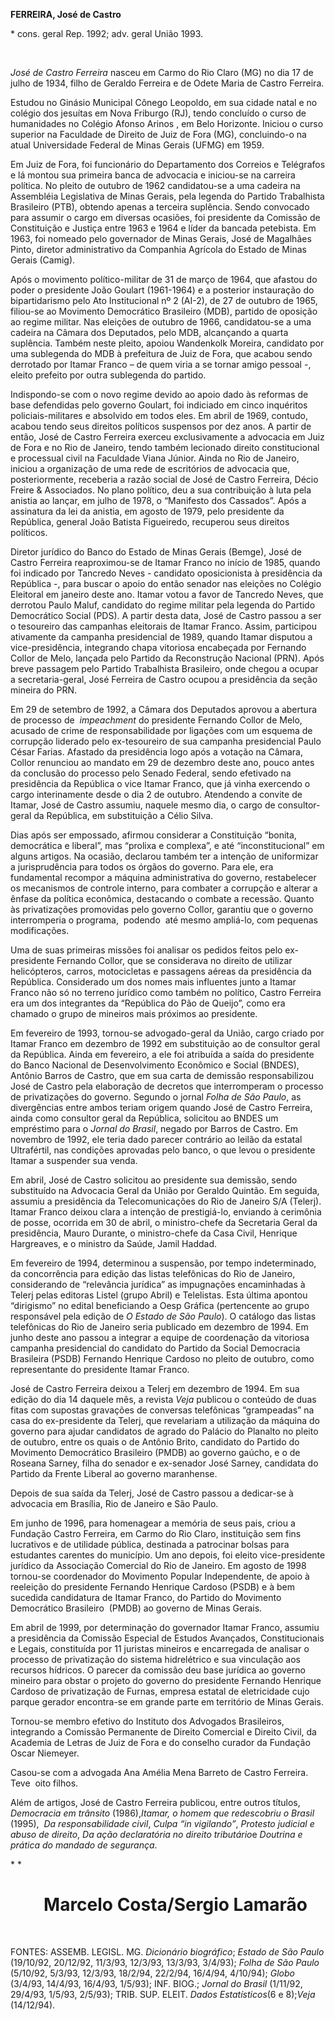 **FERREIRA, José de Castro**

\* cons. geral Rep. 1992; adv. geral União 1993.

 

*José de Castro Ferreira* nasceu em Carmo do Rio Claro (MG) no dia 17 de
julho de 1934, filho de Geraldo Ferreira e de Odete Maria de Castro
Ferreira.

Estudou no Ginásio Municipal Cônego Leopoldo, em sua cidade natal e no
colégio dos jesuítas em Nova Friburgo (RJ), tendo concluído o curso de
humanidades no Colégio Afonso Arinos , em Belo Horizonte. Iniciou o
curso superior na Faculdade de Direito de Juiz de Fora (MG),
concluindo-o na atual Universidade Federal de Minas Gerais (UFMG) em
1959.

Em Juiz de Fora, foi funcionário do Departamento dos Correios e
Telégrafos e lá montou sua primeira banca de advocacia e iniciou-se na
carreira política. No pleito de outubro de 1962 candidatou-se a uma
cadeira na Assembléia Legislativa de Minas Gerais, pela legenda do
Partido Trabalhista Brasileiro (PTB), obtendo apenas a terceira
suplência. Sendo convocado para assumir o cargo em diversas ocasiões,
foi presidente da Comissão de Constituição e Justiça entre 1963 e 1964 e
líder da bancada petebista. Em 1963, foi nomeado pelo governador de
Minas Gerais, José de Magalhães Pinto, diretor administrativo da
Companhia Agrícola do Estado de Minas Gerais (Camig).

Após o movimento político-militar de 31 de março de 1964, que afastou do
poder o presidente João Goulart (1961-1964) e a posterior instauração do
bipartidarismo pelo Ato Institucional nº 2 (AI-2), de 27 de outubro de
1965, filiou-se ao Movimento Democrático Brasileiro (MDB), partido de
oposição ao regime militar. Nas eleições de outubro de 1966,
candidatou-se a uma cadeira na Câmara dos Deputados, pelo MDB,
alcançando a quarta suplência. Também neste pleito, apoiou Wandenkolk
Moreira, candidato por uma sublegenda do MDB à prefeitura de Juiz de
Fora, que acabou sendo derrotado por Itamar Franco – de quem viria a se
tornar amigo pessoal -, eleito prefeito por outra sublegenda do partido.

Indispondo-se com o novo regime devido ao apoio dado às reformas de base
defendidas pelo governo Goulart, foi indiciado em cinco inquéritos
policiais-militares e absolvido em todos eles. Em abril de 1969,
contudo, acabou tendo seus direitos políticos suspensos por dez anos. A
partir de então, José de Castro Ferreira exerceu exclusivamente a
advocacia em Juiz de Fora e no Rio de Janeiro, tendo também lecionado
direito constitucional e processual civil na Faculdade Viana Júnior.
Ainda no Rio de Janeiro, iniciou a organização de uma rede de
escritórios de advocacia que, posteriormente, receberia a razão social
de José de Castro Ferreira, Décio Freire & Associados. No plano
político, deu a sua contribuição à luta pela anistia ao lançar, em julho
de 1978, o “Manifesto dos Cassados”. Após a assinatura da lei da
anistia, em agosto de 1979, pelo presidente da República, general João
Batista Figueiredo, recuperou seus direitos políticos.

Diretor jurídico do Banco do Estado de Minas Gerais (Bemge), José de
Castro Ferreira reaproximou-se de Itamar Franco no início de 1985,
quando foi indicado por Tancredo Neves - candidato oposicionista à
presidência da República -, para buscar o apoio do então senador nas
eleições no Colégio Eleitoral em janeiro deste ano. Itamar votou a favor
de Tancredo Neves, que derrotou Paulo Maluf, candidato do regime militar
pela legenda do Partido Democrático Social (PDS). A partir desta data,
José de Castro passou a ser o tesoureiro das campanhas eleitorais de
Itamar Franco. Assim, participou ativamente da campanha presidencial de
1989, quando Itamar disputou a vice-presidência, integrando chapa
vitoriosa encabeçada por Fernando Collor de Melo, lançada pelo Partido
da Reconstrução Nacional (PRN). Após breve passagem pelo Partido
Trabalhista Brasileiro, onde chegou a ocupar a secretaria-geral, José
Ferreira de Castro ocupou a presidência da seção mineira do PRN.

Em 29 de setembro de 1992, a Câmara dos Deputados aprovou a abertura de
processo de  *impeachment* do presidente Fernando Collor de Melo,
acusado de crime de responsabilidade por ligações com um esquema de
corrupção liderado pelo ex-tesoureiro de sua campanha presidencial Paulo
César Farias. Afastado da presidência logo após a votação na Câmara,
Collor renunciou ao mandato em 29 de dezembro deste ano, pouco antes da
conclusão do processo pelo Senado Federal, sendo efetivado na
presidência da República o vice Itamar Franco, que já vinha exercendo o
cargo interinamente desde o dia 2 de outubro. Atendendo a convite de
Itamar, José de Castro assumiu, naquele mesmo dia, o cargo de
consultor-geral da República, em substituição a Célio Silva.

Dias após ser empossado, afirmou considerar a Constituição “bonita,
democrática e liberal”, mas “prolixa e complexa”, e até
“inconstitucional” em alguns artigos. Na ocasião, declarou também ter a
intenção de uniformizar a jurisprudência para todos os órgãos do
governo. Para ele, era fundamental recompor a máquina administrativa do
governo, restabelecer os mecanismos de controle interno, para combater a
corrupção e alterar a ênfase da política econômica, destacando o combate
a recessão. Quanto às privatizações promovidas pelo governo Collor,
garantiu que o governo interromperia o programa,  podendo  até mesmo
ampliá-lo, com pequenas modificações.

Uma de suas primeiras missões foi analisar os pedidos feitos pelo
ex-presidente Fernando Collor, que se considerava no direito de utilizar
helicópteros, carros, motocicletas e passagens aéreas da presidência da
República. Considerado um dos nomes mais influentes junto a Itamar
Franco não só no terreno jurídico como também no político, Castro
Ferreira era um dos integrantes da “República do Pão de Queijo”, como
era chamado o grupo de mineiros mais próximos ao presidente.

Em fevereiro de 1993, tornou-se advogado-geral da União, cargo criado
por Itamar Franco em dezembro de 1992 em substituição ao de consultor
geral da República. Ainda em fevereiro, a ele foi atribuída a saída do
presidente do Banco Nacional de Desenvolvimento Econômico e Social
(BNDES), Antônio Barros de Castro, que em sua carta de demissão
responsabilizou José de Castro pela elaboração de decretos que
interromperam o processo de privatizações do governo. Segundo o jornal
*Folha de São Paulo*, as divergências entre ambos teriam origem quando
José de Castro Ferreira, ainda como consultor geral da República,
solicitou ao BNDES um empréstimo para o *Jornal do Brasil*, negado por
Barros de Castro. Em novembro de 1992, ele teria dado parecer contrário
ao leilão da estatal Ultrafértil, nas condições aprovadas pelo banco, o
que levou o presidente Itamar a suspender sua venda.

Em abril, José de Castro solicitou ao presidente sua demissão, sendo
substituído na Advocacia Geral da União por Geraldo Quintão. Em seguida,
assumiu a presidência da Telecomunicações do Rio de Janeiro S/A
(Telerj). Itamar Franco deixou clara a intenção de prestigiá-lo,
enviando à cerimônia de posse, ocorrida em 30 de abril, o ministro-chefe
da Secretaria Geral da presidência, Mauro Durante, o ministro-chefe da
Casa Civil, Henrique Hargreaves, e o ministro da Saúde, Jamil Haddad.

Em fevereiro de 1994, determinou a suspensão, por tempo indeterminado,
da concorrência para edição das listas telefônicas do Rio de Janeiro,
considerando de “relevância jurídica” as impugnações encaminhadas à
Telerj pelas editoras Listel (grupo Abril) e Telelistas. Esta última
apontou “dirigismo” no edital beneficiando a Oesp Gráfica (pertencente
ao grupo responsável pela edição de *O Estado de São Paulo*). O catálogo
das listas telefônicas do Rio de Janeiro seria publicado em dezembro de
1994. Em junho deste ano passou a integrar a equipe de coordenação da
vitoriosa campanha presidencial do candidato do Partido da Social
Democracia Brasileira (PSDB) Fernando Henrique Cardoso no pleito de
outubro, como representante do presidente Itamar Franco.

José de Castro Ferreira deixou a Telerj em dezembro de 1994. Em sua
edição do dia 14 daquele mês, a revista *Veja* publicou o conteúdo de
duas fitas com supostas gravações de conversas telefônicas “grampeadas”
na casa do ex-presidente da Telerj, que revelariam a utilização da
máquina do governo para ajudar candidatos de agrado do Palácio do
Planalto no pleito de outubro, entre os quais o de Antônio Brito,
candidato do Partido do Movimento Democrático Brasileiro (PMDB) ao
governo gaúcho, e o de Roseana Sarney, filha do senador e ex-senador
José Sarney, candidata do Partido da Frente Liberal ao governo
maranhense.

Depois de sua saída da Telerj, José de Castro passou a dedicar-se à
advocacia em Brasília, Rio de Janeiro e São Paulo.

Em junho de 1996, para homenagear a memória de seus pais, criou a
Fundação Castro Ferreira, em Carmo do Rio Claro, instituição sem fins
lucrativos e de utilidade pública, destinada a patrocinar bolsas para
estudantes carentes do município. Um ano depois, foi eleito
vice-presidente jurídico da Associação Comercial do Rio de Janeiro. Em
agosto de 1998 tornou-se coordenador do Movimento Popular Independente,
de apoio à reeleição do presidente Fernando Henrique Cardoso (PSDB) e à
bem sucedida candidatura de Itamar Franco, do Partido do Movimento
Democrático Brasileiro  (PMDB) ao governo de Minas Gerais.

Em abril de 1999, por determinação do governador Itamar Franco, assumiu
a presidência da Comissão Especial de Estudos Avançados, Constitucionais
e Legais, constituída por 11 juristas mineiros e encarregada de analisar
o processo de privatização do sistema hidrelétrico e sua vinculação aos
recursos hídricos. O parecer da comissão deu base jurídica ao governo
mineiro para obstar o projeto do governo do presidente Fernando Henrique
Cardoso de privatização de Furnas, empresa estatal de eletricidade cujo
parque gerador encontra-se em grande parte em território de Minas
Gerais.

Tornou-se membro efetivo do Instituto dos Advogados Brasileiros,
integrando a Comissão Permanente de Direito Comercial e Direito Civil,
da Academia de Letras de Juiz de Fora e do conselho curador da Fundação
Oscar Niemeyer.

Casou-se com a advogada Ana Amélia Mena Barreto de Castro Ferreira.
Teve  oito filhos.

Além de artigos, José de Castro Ferreira publicou, entre outros títulos,
*Democracia em trânsito* (1986),*Itamar, o homem que redescobriu o
Brasil* (1995),  *Da responsabilidade civil*, *Culpa “in vigilando”*,
*Protesto judicial e abuso de direito*, *Da ação declaratória no direito
tributário*e *Doutrina e prática do mandado de segurança*.

* *

        Marcelo Costa/Sergio Lamarão
====================================

 

FONTES: ASSEMB. LEGISL. MG. *Dicionário biográfico*; *Estado de São
Paulo* (19/10/92, 20/12/92, 11/3/93, 12/3/93, 13/3/93, 3/4/93); *Folha
de São Paulo* (5/10/92, 5/3/93, 12/3/93, 18/2/94, 22/2/94, 16/4/94,
4/10/94); *Globo* (3/4/93, 14/4/93, 16/4/93, 1/5/93); INF. BIOG.;
*Jornal do Brasil* (1/11/92, 29/4/93, 1/5/93, 2/5/93); TRIB. SUP. ELEIT.
*Dados Estatísticos*(6 e 8);*Veja* (14/12/94).

 

 
